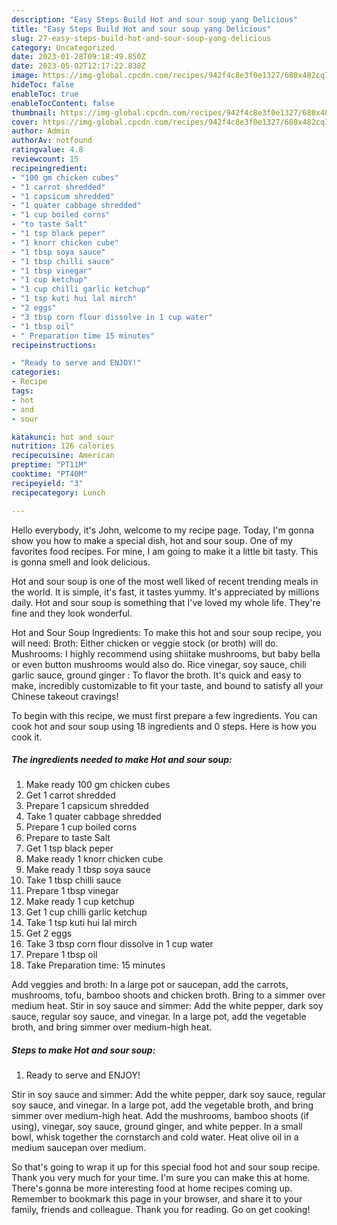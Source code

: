 ```yaml
---
description: "Easy Steps Build Hot and sour soup yang Delicious"
title: "Easy Steps Build Hot and sour soup yang Delicious"
slug: 27-easy-steps-build-hot-and-sour-soup-yang-delicious
category: Uncategorized
date: 2023-01-28T09:18:49.850Z
date: 2023-05-02T12:17:22.838Z
image: https://img-global.cpcdn.com/recipes/942f4c8e3f0e1327/680x482cq70/hot-and-sour-soup-recipe-main-photo.jpg
hideToc: false
enableToc: true
enableTocContent: false
thumbnail: https://img-global.cpcdn.com/recipes/942f4c8e3f0e1327/680x482cq70/hot-and-sour-soup-recipe-main-photo.jpg
cover: https://img-global.cpcdn.com/recipes/942f4c8e3f0e1327/680x482cq70/hot-and-sour-soup-recipe-main-photo.jpg
author: Admin
authorAv: notfound
ratingvalue: 4.8
reviewcount: 15
recipeingredient:
- "100 gm chicken cubes"
- "1 carrot shredded"
- "1 capsicum shredded"
- "1 quater cabbage shredded"
- "1 cup boiled corns"
- "to taste Salt"
- "1 tsp black peper"
- "1 knorr chicken cube"
- "1 tbsp soya sauce"
- "1 tbsp chilli sauce"
- "1 tbsp vinegar"
- "1 cup ketchup"
- "1 cup chilli garlic ketchup"
- "1 tsp kuti hui lal mirch"
- "2 eggs"
- "3 tbsp corn flour dissolve in 1 cup water"
- "1 tbsp oil"
- " Preparation time 15 minutes"
recipeinstructions:

- "Ready to serve and ENJOY!"
categories:
- Recipe
tags:
- hot
- and
- sour

katakunci: hot and sour 
nutrition: 126 calories
recipecuisine: American
preptime: "PT11M"
cooktime: "PT40M"
recipeyield: "3"
recipecategory: Lunch

---
```



Hello everybody, it's John, welcome to my recipe page. Today, I'm gonna show you how to make a special dish, hot and sour soup. One of my favorites food recipes. For mine, I am going to make it a little bit tasty. This is gonna smell and look delicious.

Hot and sour soup is one of the most well liked of recent trending meals in the world. It is simple, it's fast, it tastes yummy. It's appreciated by millions daily. Hot and sour soup is something that I've loved my whole life. They're fine and they look wonderful.

Hot and Sour Soup Ingredients: To make this hot and sour soup recipe, you will need: Broth: Either chicken or veggie stock (or broth) will do. Mushrooms: I highly recommend using shiitake mushrooms, but baby bella or even button mushrooms would also do. Rice vinegar, soy sauce, chili garlic sauce, ground ginger : To flavor the broth. It&#39;s quick and easy to make, incredibly customizable to fit your taste, and bound to satisfy all your Chinese takeout cravings!


To begin with this recipe, we must first prepare a few ingredients. You can cook hot and sour soup using 18 ingredients and 0 steps. Here is how you cook it.

<!--inarticleads1-->

##### The ingredients needed to make Hot and sour soup:

1. Make ready 100 gm chicken cubes
1. Get 1 carrot shredded
1. Prepare 1 capsicum shredded
1. Take 1 quater cabbage shredded
1. Prepare 1 cup boiled corns
1. Prepare to taste Salt
1. Get 1 tsp black peper
1. Make ready 1 knorr chicken cube
1. Make ready 1 tbsp soya sauce
1. Take 1 tbsp chilli sauce
1. Prepare 1 tbsp vinegar
1. Make ready 1 cup ketchup
1. Get 1 cup chilli garlic ketchup
1. Take 1 tsp kuti hui lal mirch
1. Get 2 eggs
1. Take 3 tbsp corn flour dissolve in 1 cup water
1. Prepare 1 tbsp oil
1. Take  Preparation time: 15 minutes


Add veggies and broth: In a large pot or saucepan, add the carrots, mushrooms, tofu, bamboo shoots and chicken broth. Bring to a simmer over medium heat. Stir in soy sauce and simmer: Add the white pepper, dark soy sauce, regular soy sauce, and vinegar. In a large pot, add the vegetable broth, and bring simmer over medium-high heat. 

<!--inarticleads2-->

##### Steps to make Hot and sour soup:


1. Ready to serve and ENJOY!

Stir in soy sauce and simmer: Add the white pepper, dark soy sauce, regular soy sauce, and vinegar. In a large pot, add the vegetable broth, and bring simmer over medium-high heat. Add the mushrooms, bamboo shoots (if using), vinegar, soy sauce, ground ginger, and white pepper. In a small bowl, whisk together the cornstarch and cold water. Heat olive oil in a medium saucepan over medium. 

So that's going to wrap it up for this special food hot and sour soup recipe. Thank you very much for your time. I'm sure you can make this at home. There's gonna be more interesting food at home recipes coming up. Remember to bookmark this page in your browser, and share it to your family, friends and colleague. Thank you for reading. Go on get cooking!
